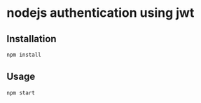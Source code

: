 # nodejs authentication using jwt


## Installation



```bash
npm install
```

## Usage

```
npm start

```

